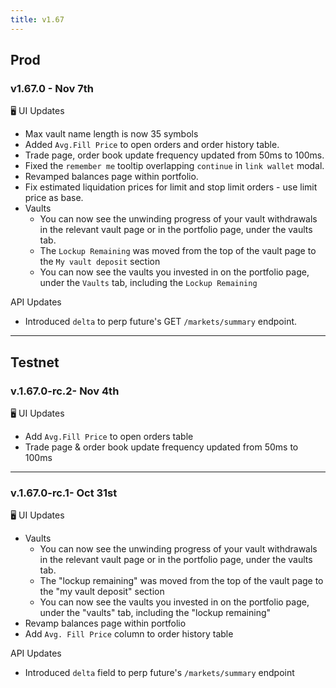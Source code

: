 ```yaml
---
title: v1.67
---
```


## Prod

### v1.67.0 - Nov 7th

🖥️  UI Updates

* Max vault name length is now 35 symbols
* Added `Avg.Fill Price` to open orders and order history table.
* Trade page, order book update frequency updated from 50ms to 100ms.
* Fixed the `remember me` tooltip overlapping `continue` in `link wallet` modal.
* Revamped balances page within portfolio.
* Fix estimated liquidation prices for limit and stop limit orders - use limit price as base.
* Vaults
  * You can now see the unwinding progress of your vault withdrawals in the relevant vault page or in the portfolio page, under the vaults tab.
  * The `Lockup Remaining` was moved from the top of the vault page to the `My vault deposit` section
  * You can now see the vaults you invested in on the portfolio page, under the `Vaults` tab, including the `Lockup Remaining`

API Updates

* Introduced `delta` to perp future's GET `/markets/summary` endpoint.


***

## Testnet

### v.1.67.0-rc.2- Nov 4th

🖥️  UI Updates

* Add `Avg.Fill Price` to open orders table
* Trade page & order book update frequency updated from 50ms to 100ms

***

### v.1.67.0-rc.1- Oct 31st

🖥️  UI Updates

* Vaults
  * You can now see the unwinding progress of your vault withdrawals in the relevant vault page or in the portfolio page, under the vaults tab.
  * The "lockup remaining" was moved from the top of the vault page to the "my vault deposit" section
  * You can now see the vaults you invested in on the portfolio page, under the "vaults" tab, including the "lockup remaining"
* Revamp balances page within portfolio
* Add `Avg. Fill Price` column to order history table

API Updates

* Introduced `delta` field to perp future's `/markets/summary` endpoint
